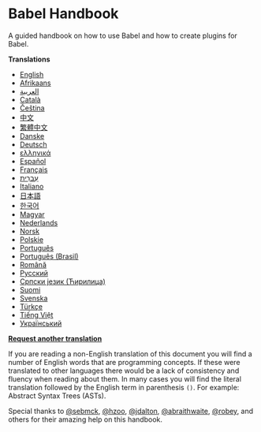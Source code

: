 # Babel Handbook

A guided handbook on how to use Babel and how to create plugins for Babel.

**Translations**

- [English](/translations/en/README.md)
- [Afrikaans](/translations/af/README.md)
- [العربية](/translations/ar/README.md)
- [Català](/translations/ca/README.md)
- [Čeština](/translations/cs/README.md)
- [中文](/translations/zh-Hans/README.md)
- [繁體中文](/translations/zh-Hant/README.md)
- [Danske](/translations/da/README.md)
- [Deutsch](/translations/de/README.md)
- [ελληνικά](/translations/el/README.md)
- [Español](/translations/es-ES/README.md)
- [Français](/translations/fr/README.md)
- [עִברִית](/translations/he/README.md)
- [Italiano](/translations/it/README.md)
- [日本語](/translations/ja/README.md)
- [한국어](/translations/ko/README.md)
- [Magyar](/translations/hu/README.md)
- [Nederlands](/translations/nl/README.md)
- [Norsk](/translations/no/README.md)
- [Polskie](/translations/pl/README.md)
- [Português](/translations/pt-PT/README.md)
- [Português (Brasil)](/translations/pt-BR/README.md)
- [Română](/translations/ro/README.md)
- [Русский](/translations/ru/README.md)
- [Српски језик (Ћирилица)](/translations/sr/README.md)
- [Suomi](/translations/fi/README.md)
- [Svenska](/translations/sv-SE/README.md)
- [Türkçe](/translations/tr/README.md)
- [Tiếng Việt](/translations/vi/README.md)
- [Український](/translations/uk/README.md)


**[Request another translation](https://github.com/thejameskyle/babel-plugin-handbook/issues/new?title=Translation%20Request:%20[Please%20enter%20language%20here]&body=I%20am%20able%20to%20translate%20this%20language%20[yes/no])**

If you are reading a non-English translation of this document you will find a
number of English words that are programming concepts. If these were translated
to other languages there would be a lack of consistency and fluency when reading
about them. In many cases you will find the literal translation followed by the
English term in parenthesis `()`. For example: Abstract Syntax Trees (ASTs).

Special thanks to [@sebmck](https://github.com/sebmck/),
[@hzoo](https://github.com/hzoo),
[@jdalton](https://github.com/jdalton),
[@abraithwaite](https://github.com/abraithwaite),
[@robey](https://github.com/robey), and others for their
amazing help on this handbook.

